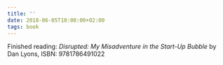 ```yaml
---
title: ''
date: 2018-06-05T18:00:00+02:00
tags: book
---
```

Finished reading: <cite>Disrupted: My Misadventure in the Start-Up Bubble</cite> by Dan Lyons, ISBN: 9781786491022
